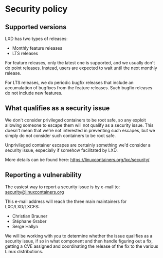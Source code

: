 # Security policy
## Supported versions
<!-- Include start supported versions -->

LXD has two types of releases:
 - Monthly feature releases
 - LTS releases

For feature releases, only the latest one is supported, and we usually
don't do point releases. Instead, users are expected to wait until the
next monthly release.

For LTS releases, we do periodic bugfix releases that include an
accumulation of bugfixes from the feature releases. Such bugfix releases
do not include new features.

<!-- Include end supported versions -->

## What qualifies as a security issue
We don't consider privileged containers to be root safe, so any exploit
allowing someone to escape them will not qualify as a security issue.
This doesn't mean that we're not interested in preventing such escapes,
but we simply do not consider such containers to be root safe.

Unprivileged container escapes are certainly something we'd consider a
security issue, especially if somehow facilitated by LXD.

More details can be found here: https://linuxcontainers.org/lxc/security/

## Reporting a vulnerability
The easiest way to report a security issue is by e-mail to:
 security@linuxcontainers.org

This e-mail address will reach the three main maintainers for LXC/LXD/LXCFS:
 - Christian Brauner
 - Stéphane Graber
 - Serge Hallyn

We will be working with you to determine whether the issue qualifies as a
security issue, if so in what component and then handle figuring out a
fix, getting a CVE assigned and coordinating the release of the fix to
the various Linux distributions.
